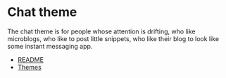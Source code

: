 # Chat theme

The chat theme is for people whose attention is drifting, who like
microblogs, who like to post little snippets, who like their blog to
look like some instant messaging app.

- [README](README)
- [Themes](../index)
